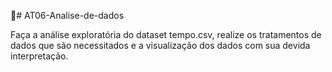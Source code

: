 :pushpin:# AT06-Analise-de-dados

Faça a análise exploratória do dataset tempo.csv, realize os tratamentos de dados que são necessitados e a visualização dos dados com sua devida interpretação.
